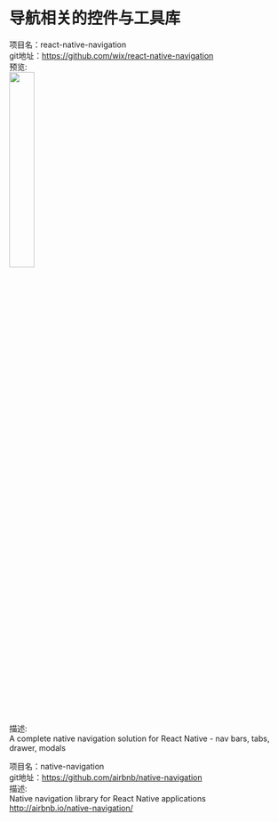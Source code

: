 # 导航相关的控件与工具库<br>


项目名：react-native-navigation<br>
git地址：https://github.com/wix/react-native-navigation<br>
预览:<br>
<img src="https://github.com/wix/react-native/raw/master/src/videos/demo.gif?raw=true" width="30%"/>
<br>
描述:<br>
A complete native navigation solution for React Native - nav bars, tabs, drawer, modals<br>

项目名：native-navigation<br>
git地址：https://github.com/airbnb/native-navigation<br>
描述:<br>
Native navigation library for React Native applications http://airbnb.io/native-navigation/<br>

